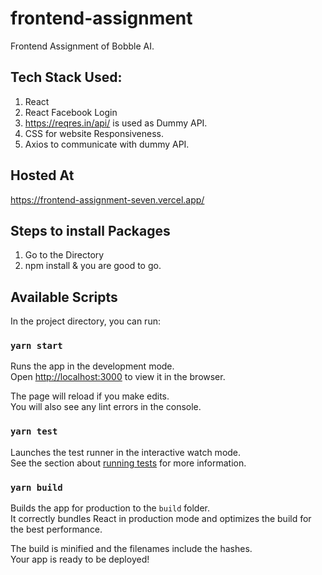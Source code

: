 # frontend-assignment
Frontend Assignment of Bobble AI.

## Tech Stack Used:
1. React
2. React Facebook Login
3. https://reqres.in/api/ is used as Dummy API.
4. CSS for website Responsiveness.
5. Axios to communicate with dummy API.

## Hosted At
https://frontend-assignment-seven.vercel.app/

## Steps to install Packages
1. Go to the Directory
2. npm install & you are good to go.

## Available Scripts

In the project directory, you can run:

### `yarn start`

Runs the app in the development mode.<br />
Open [http://localhost:3000](http://localhost:3000) to view it in the browser.

The page will reload if you make edits.<br />
You will also see any lint errors in the console.

### `yarn test`

Launches the test runner in the interactive watch mode.<br />
See the section about [running tests](https://facebook.github.io/create-react-app/docs/running-tests) for more information.

### `yarn build`

Builds the app for production to the `build` folder.<br />
It correctly bundles React in production mode and optimizes the build for the best performance.

The build is minified and the filenames include the hashes.<br />
Your app is ready to be deployed!

